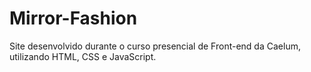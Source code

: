 # Mirror-Fashion
Site desenvolvido durante o curso presencial de Front-end da Caelum, utilizando HTML, CSS e JavaScript.
